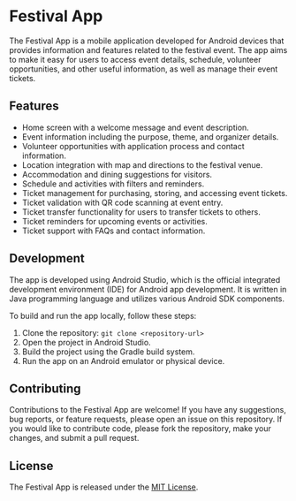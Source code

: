 # Festival App

The Festival App is a mobile application developed for Android devices that provides information and features related to the festival event. The app aims to make it easy for users to access event details, schedule, volunteer opportunities, and other useful information, as well as manage their event tickets.

## Features

- Home screen with a welcome message and event description.
- Event information including the purpose, theme, and organizer details.
- Volunteer opportunities with application process and contact information.
- Location integration with map and directions to the festival venue.
- Accommodation and dining suggestions for visitors.
- Schedule and activities with filters and reminders.
- Ticket management for purchasing, storing, and accessing event tickets.
- Ticket validation with QR code scanning at event entry.
- Ticket transfer functionality for users to transfer tickets to others.
- Ticket reminders for upcoming events or activities.
- Ticket support with FAQs and contact information.

## Development

The app is developed using Android Studio, which is the official integrated development environment (IDE) for Android app development. It is written in Java programming language and utilizes various Android SDK components.

To build and run the app locally, follow these steps:

1. Clone the repository: `git clone <repository-url>`
2. Open the project in Android Studio.
3. Build the project using the Gradle build system.
4. Run the app on an Android emulator or physical device.

## Contributing

Contributions to the Festival App are welcome! If you have any suggestions, bug reports, or feature requests, please open an issue on this repository. If you would like to contribute code, please fork the repository, make your changes, and submit a pull request.

## License

The Festival App is released under the [MIT License](LICENSE).


